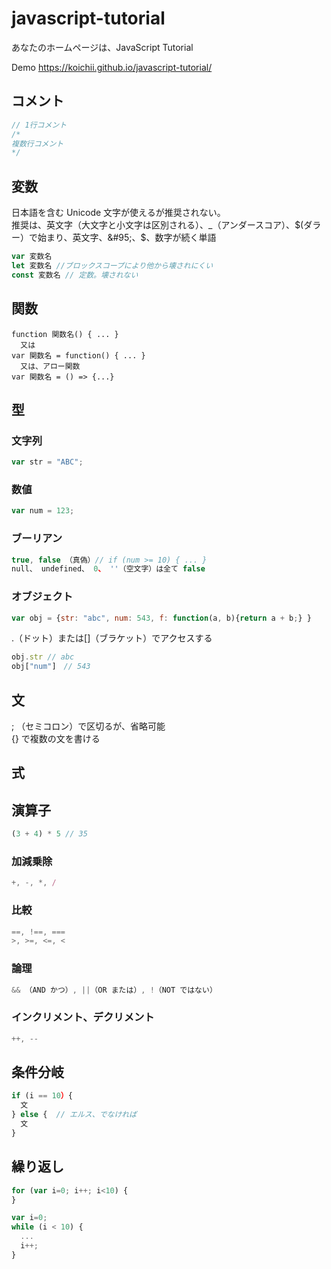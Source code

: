 # javascript-tutorial
あなたのホームページは、JavaScript Tutorial 

Demo
https://koichii.github.io/javascript-tutorial/

## コメント

```javascript
// 1行コメント  
/*  
複数行コメント  
*/  
```

## 変数
日本語を含む Unicode 文字が使えるが推奨されない。  
推奨は、英文字（大文字と小文字は区別される）、&#95;（アンダースコア）、$(ダラー）で始まり、英文字、&#95;、$、数字が続く単語  
```javascript
var 変数名  
let 変数名 //ブロックスコープにより他から壊されにくい  
const 変数名 // 定数。壊されない  
```

## 関数
```
function 関数名() { ... }
  又は
var 関数名 = function() { ... }
  又は、アロー関数
var 関数名 = () => {...}
```

## 型

### 文字列
```javascript
var str = "ABC";
```

### 数値
```javascript
var num = 123;
```

### ブーリアン
```javascript
true, false （真偽）// if (num >= 10) { ... }
null、 undefined、 0、 ''（空文字）は全て false
```

### オブジェクト
```javascript
var obj = {str: "abc", num: 543, f: function(a, b){return a + b;} }
```

.（ドット）または[]（ブラケット）でアクセスする
```javascript
obj.str // abc
obj["num"]　// 543
```

## 文
; （セミコロン）で区切るが、省略可能   
{} で複数の文を書ける

## 式


## 演算子

```javascript
(3 + 4) * 5 // 35
```

### 加減乗除
```javascript
+, -, *, /
```

### 比較
```javascript
==, !==, ===
>, >=, <=, <
```

### 論理
```javascript
&& （AND かつ）, ||（OR または）, !（NOT ではない）
```

### インクリメント、デクリメント
```javascript
++, --
```

## 条件分岐

```javascript
if (i == 10）{
  文
} else {  // エルス、でなければ
  文
}
```

## 繰り返し
```javascript
for (var i=0; i++; i<10) {
}

var i=0;
while (i < 10) {
  ...
  i++;
}
```




